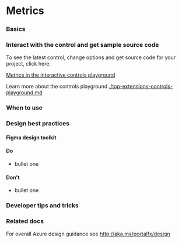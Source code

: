 ﻿# Metrics

 
<a name="basics"></a>
### Basics


<!-- TODO get an IMAGE to embed here -->

<a name="interact-with-the-control-and-get-sample-source-code"></a>
### Interact with the control and get sample source code
To see the latest control, change options and get source code for your project, click here.

<a href="https://ms.portal.azure.com/?Microsoft_Azure_Playground=true#blade/Microsoft_Azure_Playground/ControlsIndexBlade/MetricsPlayground" target="_blank">Metrics in the interactive controls playground</a>

Learn more about the controls playground [./top-extensions-controls-playground.md](./top-extensions-controls-playground.md)


<!-- TODO get an SAMPLE CODE to embed here -->

 
<a name="when-to-use"></a>
### When to use


 
<a name="design-best-practices"></a>
### Design best practices

<a name="design-best-practices-figma-design-toolkit"></a>
#### Figma design toolkit

<a name="design-best-practices-do"></a>
#### Do

* bullet one


<a name="design-best-practices-don-t"></a>
#### Don&#39;t

* bullet one



 
<a name="developer-tips-and-tricks"></a>
### Developer tips and tricks



 
<a name="related-docs"></a>
### Related docs

For overall Azure design guidance see http://aka.ms/portalfx/design



